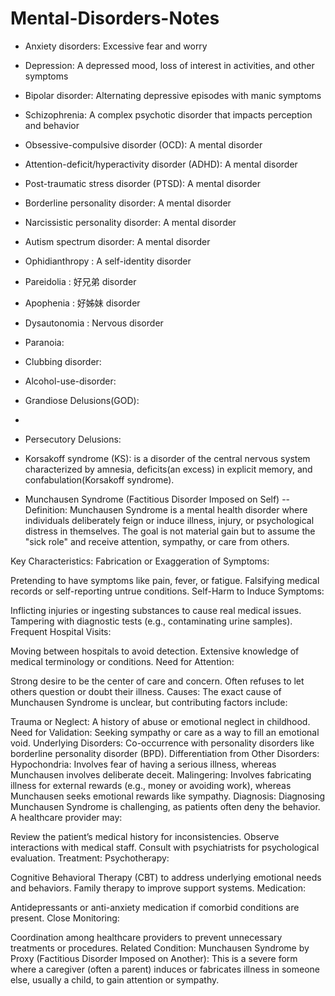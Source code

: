 # Mental-Disorders-Notes

- Anxiety disorders: Excessive fear and worry
  
- Depression: A depressed mood, loss of interest in activities, and other symptoms
  
- Bipolar disorder: Alternating depressive episodes with manic symptoms
  
- Schizophrenia: A complex psychotic disorder that impacts perception and behavior
  
- Obsessive-compulsive disorder (OCD): A mental disorder
  
- Attention-deficit/hyperactivity disorder (ADHD): A mental disorder
  
- Post-traumatic stress disorder (PTSD): A mental disorder
  
- Borderline personality disorder: A mental disorder

- Narcissistic personality disorder: A mental disorder

- Autism spectrum disorder: A mental disorder

- Ophidianthropy : A self-identity disorder

- Pareidolia : 好兄弟 disorder

- Apophenia : 好姊妹 disorder

- Dysautonomia : Nervous disorder

- Paranoia: 

- Clubbing disorder:

- Alcohol-use-disorder:

- Grandiose Delusions(GOD):

- 

- Persecutory Delusions:

- Korsakoff syndrome (KS): is a disorder of the central nervous system characterized by amnesia, deficits(an excess) in explicit memory, and confabulation(Korsakoff syndrome).

- Munchausen Syndrome (Factitious Disorder Imposed on Self)
-- Definition:
Munchausen Syndrome is a mental health disorder where individuals deliberately feign or induce illness, injury, or psychological distress in themselves. The goal is not material gain but to assume the "sick role" and receive attention, sympathy, or care from others.

Key Characteristics:
Fabrication or Exaggeration of Symptoms:

Pretending to have symptoms like pain, fever, or fatigue.
Falsifying medical records or self-reporting untrue conditions.
Self-Harm to Induce Symptoms:

Inflicting injuries or ingesting substances to cause real medical issues.
Tampering with diagnostic tests (e.g., contaminating urine samples).
Frequent Hospital Visits:

Moving between hospitals to avoid detection.
Extensive knowledge of medical terminology or conditions.
Need for Attention:

Strong desire to be the center of care and concern.
Often refuses to let others question or doubt their illness.
Causes:
The exact cause of Munchausen Syndrome is unclear, but contributing factors include:

Trauma or Neglect: A history of abuse or emotional neglect in childhood.
Need for Validation: Seeking sympathy or care as a way to fill an emotional void.
Underlying Disorders: Co-occurrence with personality disorders like borderline personality disorder (BPD).
Differentiation from Other Disorders:
Hypochondria: Involves fear of having a serious illness, whereas Munchausen involves deliberate deceit.
Malingering: Involves fabricating illness for external rewards (e.g., money or avoiding work), whereas Munchausen seeks emotional rewards like sympathy.
Diagnosis:
Diagnosing Munchausen Syndrome is challenging, as patients often deny the behavior. A healthcare provider may:

Review the patient’s medical history for inconsistencies.
Observe interactions with medical staff.
Consult with psychiatrists for psychological evaluation.
Treatment:
Psychotherapy:

Cognitive Behavioral Therapy (CBT) to address underlying emotional needs and behaviors.
Family therapy to improve support systems.
Medication:

Antidepressants or anti-anxiety medication if comorbid conditions are present.
Close Monitoring:

Coordination among healthcare providers to prevent unnecessary treatments or procedures.
Related Condition: Munchausen Syndrome by Proxy (Factitious Disorder Imposed on Another):
This is a severe form where a caregiver (often a parent) induces or fabricates illness in someone else, usually a child, to gain attention or sympathy.
